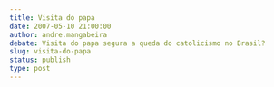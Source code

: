```yaml
---
title: Visita do papa
date: 2007-05-10 21:00:00
author: andre.mangabeira
debate: Visita do papa segura a queda do catolicismo no Brasil?
slug: visita-do-papa
status: publish 
type: post
---
```



